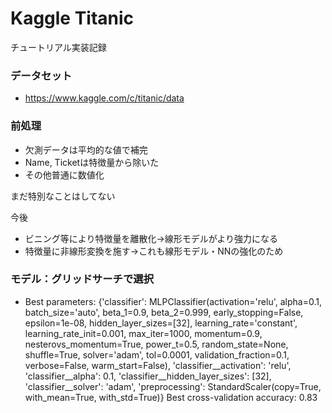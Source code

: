 # Kaggle Titanic

チュートリアル実装記録

### データセット

- https://www.kaggle.com/c/titanic/data

### 前処理
- 欠測データは平均的な値で補完
- Name, Ticketは特徴量から除いた
- その他普通に数値化

まだ特別なことはしてない

今後
- ビニング等により特徴量を離散化→線形モデルがより強力になる
- 特徴量に非線形変換を施す→これも線形モデル・NNの強化のため


### モデル：グリッドサーチで選択
- Best parameters: {'classifier': MLPClassifier(activation='relu', alpha=0.1, batch_size='auto', beta_1=0.9,
       beta_2=0.999, early_stopping=False, epsilon=1e-08,
       hidden_layer_sizes=[32], learning_rate='constant',
       learning_rate_init=0.001, max_iter=1000, momentum=0.9,
       nesterovs_momentum=True, power_t=0.5, random_state=None,
       shuffle=True, solver='adam', tol=0.0001, validation_fraction=0.1,
       verbose=False, warm_start=False), 'classifier__activation': 'relu', 'classifier__alpha': 0.1, 'classifier__hidden_layer_sizes': [32], 'classifier__solver': 'adam', 'preprocessing': StandardScaler(copy=True, with_mean=True, with_std=True)}
Best cross-validation accuracy: 0.83
